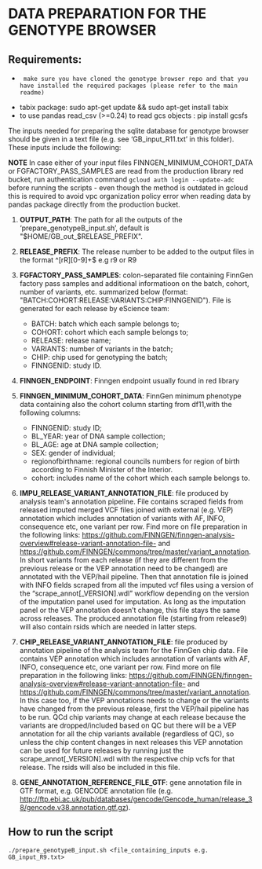 # DATA PREPARATION FOR THE GENOTYPE BROWSER
## Requirements:
 -      make sure you have cloned the genotype browser repo and that you have installed the required packages (please refer to the main readme)
 -	tabix package: sudo apt-get update && sudo apt-get install tabix
 -	to use pandas read_csv (>=0.24) to read gcs objects : pip install gcsfs 
 
The inputs needed for preparing the sqlite database for genotype browser should be given in a text file (e.g. see ‘GB_input_R11.txt’ in this folder). These inputs include the following:

**NOTE** In case either of your input files FINNGEN_MINIMUM_COHORT_DATA or FGFACTORY_PASS_SAMPLES are read from the production library red bucket, run authentication command `gcloud auth login --update-adc` before running the scripts - even though the method is outdated in gcloud this is required to avoid vpc organization policy error when reading data by pandas package directly from the production bucket.

1.	**OUTPUT_PATH**: The path for all the outputs of the ‘prepare_genotypeB_input.sh’, default is "$HOME/GB_out_$RELEASE_PREFIX". 

2.	**RELEASE_PREFIX**: The release number to be added to the output files in the format ^[rR][0-9]+$  e.g r9 or R9

3.	**FGFACTORY_PASS_SAMPLES**: colon-separated file containing FinnGen factory pass samples and additional informatioon on the batch, cohort, number of variants, etc. summarized below (format: "BATCH:COHORT:RELEASE:VARIANTS:CHIP:FINNGENID"). File is generated for each release by eScience team:
	- BATCH: batch which each sample belongs to;
	- COHORT: cohort which each sample belongs to;
	- RELEASE: release name;
	- VARIANTS: number of variants in the batch;
	- CHIP: chip used for genotyping the batch;
	- FINNGENID: study ID.

4.	**FINNGEN_ENDPOINT**: Finngen endpoint usually found in red library

5.	**FINNGEN_MINIMUM_COHORT_DATA**: FinnGen minimum phenotype data containing also the cohort column starting from df11,with the following columns:
	- FINNGENID: study ID;
	- BL_YEAR: year of DNA sample collection;
	- BL_AGE: age at DNA sample collection;
	- SEX: gender of individual;
	- regionofbirthname: regional councils numbers for region of birth according to Finnish Minister of the Interior.
	- cohort: includes name of the cohort which each sample belongs to.

7.	**IMPU_RELEASE_VARIANT_ANNOTATION_FILE**: file produced by analysis team's annotation pipeline. File contains scraped fields from released imputed merged VCF files joined with external (e.g. VEP) annotation which includes annotation of variants with AF, INFO, consequence etc, one variant per row. Find more on file preparation in the following links: https://github.com/FINNGEN/finngen-analysis-overview#release-variant-annotation-file- and https://github.com/FINNGEN/commons/tree/master/variant_annotation. In short variants from each release (if they are different from the previous release or the VEP annotation need to be changed) are annotated with the VEP/hail pipeline. Then that annotation file is joined with INFO fields scraped from all the imputed vcf files using a version of the “scrape_annot[_VERSION].wdl” workflow depending on the version of the imputation panel used for imputation. As long as the imputation panel or the VEP annotation doesn’t change, this file stays the same across releases. The produced annotation file (starting from release9) will also contain rsids which are needed in latter steps.

8.	**CHIP_RELEASE_VARIANT_ANNOTATION_FILE**: file produced by annotation pipeline of the analysis team for the FinnGen chip data. File contains VEP annotation which includes annotation of variants with AF, INFO, consequence etc, one variant per row. Find more on file preparation in the following links: https://github.com/FINNGEN/finngen-analysis-overview#release-variant-annotation-file- and https://github.com/FINNGEN/commons/tree/master/variant_annotation. In this case too, if the VEP annotations needs to change or the variants have changed from the previous release, first the VEP/hail pipeline has to be run. QCd chip variants may change at each release because the variants are dropped/included based on QC but there will be a VEP annotation for all the chip variants available (regardless of QC), so unless the chip content changes in next releases this VEP annotation can be used for future releases by running just the scrape_annot[_VERSION].wdl with the respective chip vcfs for that release. The rsids will also be included in this file. 

9.	**GENE_ANNOTATION_REFERENCE_FILE_GTF**: gene annotation file in GTF format, e.g. GENCODE annotation file (e.g. http://ftp.ebi.ac.uk/pub/databases/gencode/Gencode_human/release_38/gencode.v38.annotation.gtf.gz).

## How to run the script
```
./prepare_genotypeB_input.sh <file_containing_inputs e.g. GB_input_R9.txt>
```
